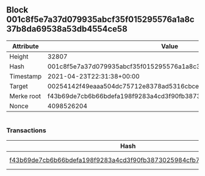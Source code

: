 ## Block 001c8f5e7a37d079935abcf35f015295576a1a8c37b8da69538a53db4554ce58

Attribute | Value
--- | ---
Height | 32807
Hash | 001c8f5e7a37d079935abcf35f015295576a1a8c37b8da69538a53db4554ce58
Timestamp | 2021-04-23T22:31:38+00:00
Target | 00254142f49eaaa504dc75712e8378ad5316cbcead634704b3734b6271167cc4
Merke root | f43b69de7cb6b66bdefa198f9283a4cd3f90fb3873025984cfb725554a533731
Nonce | 4098526204

```

```

### Transactions

Hash | Amount
--- | ---
[f43b69de7cb6b66bdefa198f9283a4cd3f90fb3873025984cfb725554a533731](f43b69de7cb6b66bdefa198f9283a4cd3f90fb3873025984cfb725554a533731.md) | 10.00000000 SKEPTI 
